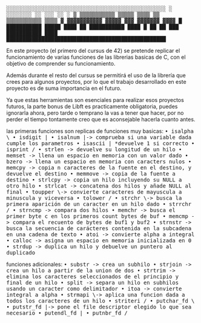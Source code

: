 <tt>
░░░░░░░░░░░░░░░░░░░░░░░░░░░░░░░░░░░░░░░░░░░░░░░░░░
░  ░░░░░░░░        ░░       ░░░        ░░        ░
▒  ▒▒▒▒▒▒▒▒▒▒▒  ▒▒▒▒▒  ▒▒▒▒  ▒▒  ▒▒▒▒▒▒▒▒▒▒▒  ▒▒▒▒
▓  ▓▓▓▓▓▓▓▓▓▓▓  ▓▓▓▓▓       ▓▓▓      ▓▓▓▓▓▓▓  ▓▓▓▓
█  ███████████  █████  ████  ██  ███████████  ████
█        ██        ██       ███  ███████████  ████
██████████████████████████████████████████████████
 </tt>

En este proyecto (el primero del cursus de 42) se pretende replicar el funcionamiento de varias funciones de las librerias basicas de C, con el objetivo de comprender su funcionamiento.

Además durante el resto del cursus se permitirá el uso de la librería que crees para algunos proyectos, por lo que el trabajo desarrollado en este proyecto es de suma importancia en el futuro.

Ya que estas herramientas son esenciales para realizar esos proyectos futuros, la parte bonus de Libft es practicamente obligatoria, puedes ignorarla ahora, pero tarde o temprano la vas a tener que hacer, por no perder el tiempo tontamente creo que es aconsejable hacerla cuanto antes.


las primeras funciones son replicas de funciones muy basicas:
<tt>
• isalpha \\
• isdigit  |
• isalnum  |-> comprueba si una variable dada cumple los parametros
• isascii  |            *devuelve 1 si correcto
• isprint /
• strlen  -> devuelve su longitud de un hilo
• memset  -> llena un espacio en memoria con un valor dado
• bzero   -> llena un espacio en memoria con caracters nulos
• memcpy  -> copia n caracteres de la fuente en el destino, y devuelve el destino
• memmove -> copia de la fuente a destino
• strlcpy -> copia un hilo incluyendo su NULL a otro hilo
• strlcat -> concatena dos hilos y añade NULL al final
• toupper \\-> convierte caracteres de mayuscula a minuscula y viceversa
• tolower /
• strchr  \\-> busca la primera aparición de un caracter en un hilo dado
• strrchr /
• strncmp -> compara dos hilos
• memchr  -> busca el primer byte c en los primeros count bytes de buf
• memcmp  -> compara el recuento de bytes de buf1 y buf2
• strnstr -> busca la secuencia de carácteres contenida en la subcadena en una cadena de texto
• atoi    -> convierte alpha a integral
• calloc  -> asigna un espacio en memoria inicializada en 0
• strdup  -> duplica un hilo y debuelve un puntero al duplicado
</tt>

funciones adicionales:
<tt>
• substr   -> crea un subhilo
• strjoin  -> crea un hilo a partir de la union de dos
• strtrim  -> elimina los caracteres seleccionados de el principio y final de un hilo
• split    -> separa un hilo en subhilos usando un caracter como delimitador
• itoa     -> convierte integral a alpha
• strmapi  \\-> aplica una funcion dada a todos los caracteres de un hilo
• striteri /
• putchar_fd \\
• putstr_fd   |-> pone el file descriptor elegido lo que sea necesario
• putendl_fd  |
• putnbr_fd  /
</tt>
